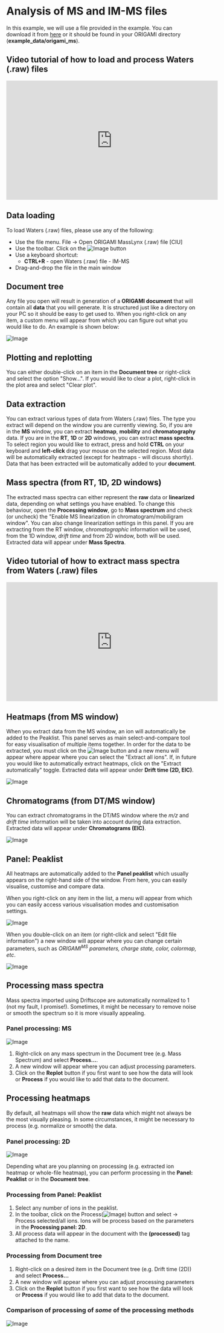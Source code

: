 # Analysis of MS and IM-MS files

In this example, we will use a file provided in the example. You can download it from [here](../example-files/ORIGAMI_ConA_z20.raw.zip) or it should be found in your ORIGAMI directory (**example_data/origami_ms**).

## Video tutorial of how to load and process Waters (.raw) files

<iframe width="560" height="315" src="https://www.youtube.com/embed/nK7JO2zwDz4" frameborder="0" allow="accelerometer; autoplay; encrypted-media; gyroscope; picture-in-picture" allowfullscreen></iframe>

## Data loading

To load Waters (.raw) files, please use any of the following:

- Use the file menu. File -> Open ORIGAMI MassLynx (.raw) file [CIU]
- Use the toolbar. Click on the ![Image](img/origami-data-icon.png) button
- Use a keyboard shortcut:
  - **CTRL+R** - open Waters (.raw) file - IM-MS
- Drag-and-drop the file in the main window

## Document tree

Any file you open will result in generation of a **ORIGAMI document** that will contain all **data** that you will generate. It is structured just like a directory on your PC so it should be easy to get used to. When you right-click on any item, a custom menu will appear from which you can figure out what you would like to do. An example is shown below:

![Image](img/document-tree.png)

## Plotting and replotting

You can either double-click on an item in the **Document tree** or right-click and select the option "Show...". If you would like to clear a plot, right-click in the plot area and select "Clear plot".

## Data extraction

You can extract various types of data from Waters (.raw) files. The type you extract will depend on the window you are currently viewing. So, if you are in the **MS** window, you can extract **heatmap**, **mobility** and **chromatography** data. If you are in the **RT**, **1D** or **2D** windows, you can extract **mass spectra**. To select region you would like to extract, press and hold **CTRL** on your keyboard and **left-click** drag your mouse on the selected region. Most data will be automatically extracted (except for heatmaps - will discuss shortly). Data that has been extracted will be automatically added to your **document**.

## Mass spectra (from RT, 1D, 2D windows)

The extracted mass spectra can either represent the **raw** data or **linearized** data, depending on what settings you have enabled. To change this behaviour, open the **Processing window**, go to **Mass spectrum** and check (or uncheck) the "Enable MS linearization in chromatogram/mobiligram window". You can also change linearization settings in this panel. If you are extracting from the RT window, _chromatographic_ information will be used, from the 1D window, _drift time_ and from 2D window, both will be used. Extracted data will appear under **Mass Spectra**.

## Video tutorial of how to extract mass spectra from Waters (.raw) files

<iframe width="560" height="315" src="https://www.youtube.com/embed/QyiAhztgf_M" frameborder="0" allow="accelerometer; autoplay; encrypted-media; gyroscope; picture-in-picture" allowfullscreen></iframe>

## Heatmaps (from MS window)

When you extract data from the MS window, an ion will automatically be added to the Peaklist. This panel serves as main select-and-compare tool for easy visualisation of multiple items together. In order for the data to be extracted, you must click on the ![Image](img/extract-icon.png) button and a new menu will appear where appear where you can select the "Extract all ions". If, in future you would like to automatically extract heatmaps, click on the "Extract automatically" toggle. Extracted data will appear under **Drift time (2D, EIC)**.

![Image](img/extract-heatmap-from-ms.png)

## Chromatograms (from DT/MS window)

You can extract chromatograms in the DT/MS window where the _m/z_ and _drift time_ information will be taken into account during data extraction. Extracted data will appear under **Chromatograms (EIC)**.

![Image](img/extract-rt-from-dtms.png)

## Panel: Peaklist

All heatmaps are automatically added to the **Panel peaklist** which usually appears on the right-hand side of the window. From here, you can easily visualise, customise and compare data.

When you right-click on any item in the list, a menu will appear from which you can easily access various visualisation modes and customisation settings.

![Image](img/panel-ion-list-right-click-menu.png)

When you double-click on an item (or right-click and select "Edit file information") a new window will appear where you can change certain parameters, such as _ORIGAMI<sup>MS</sup> parameters, charge state, color, colormap, etc_.

![Image](img/panel-ion-list-customise-item.png)

## Processing mass spectra

Mass spectra imported using Driftscope are automatically normalized to 1 (not my fault, I promise!). Sometimes, it might be necessary to remove noise or smooth the spectrum so it is more visually appealing.

### Panel processing: MS

![Image](img/panel-process-MS.png)

1. Right-click on any mass spectrum in the Document tree (e.g. Mass Spectrum) and select **Process...**.
2. A new window will appear where you can adjust processing parameters.
3. Click on the **Replot** button if you first want to see how the data will look or **Process** if you would like to add that data to the document.

## Processing heatmaps

By default, all heatmaps will show the **raw** data which might not always be the most visually pleasing. In some circumstances, it might be necessary to process (e.g. normalize or smooth) the data.

### Panel processing: 2D

![Image](img/panel_process_2D.png)

Depending what are you planning on processing (e.g. extracted ion heatmap or whole-file heatmap), you can perform processing in the **Panel: Peaklist** or in the **Document tree**.

### Processing from **Panel: Peaklist**

1. Select any number of ions in the peaklist.
2. In the toolbar, click on the Process(![Image](img/process-icon.png)) button and select -> Process selected/all ions. Ions will be process based on the parameters in the **Processing panel: 2D**.
3. All process data will appear in the document with the **(processed)** tag attached to the name.

### Processing from **Document tree**

1. Right-click on a desired item in the Document tree (e.g. Drift time (2D)) and select **Process...**
2. A new window will appear where you can adjust processing parameters
3. Click on the **Replot** button if you first want to see how the data will look or **Process** if you would like to add that data to the document.

### Comparison of processing of _some_ of the processing methods

![Image](img/heatmap-processing.png)
